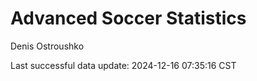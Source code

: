 # Advanced Soccer Statistics
Denis Ostroushko

<!-- gfm -->

Last successful data update: 2024-12-16 07:35:16 CST
